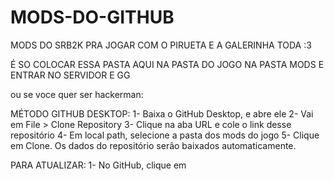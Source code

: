 # MODS-DO-GITHUB
 MODS DO SRB2K PRA JOGAR COM O PIRUETA E A GALERINHA TODA :3

É SO COLOCAR ESSA PASTA AQUI NA PASTA DO JOGO NA PASTA MODS E ENTRAR NO SERVIDOR E GG

ou se voce quer ser hackerman:

MÉTODO GITHUB DESKTOP:
1- Baixa o GitHub Desktop, e abre ele
2- Vai em File > Clone Repository
3- Clique na aba URL e cole o link desse repositório
4- Em local path, selecione a pasta dos mods do jogo
5- Clique em Clone. Os dados do repositório serão baixados automaticamente.

PARA ATUALIZAR:
1- No GitHub, clique em 